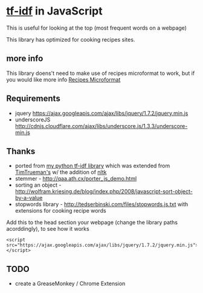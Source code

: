 # [tf-idf](http://en.wikipedia.org/wiki/Tf*idf) in JavaScript

This is useful for looking at the top (most frequent words on a webpage)

This library has optimized for cooking recipes sites. 

## more info
This library doens't need to make use of recipes microformat to work, but if you would like more info
[Recipes Microformat](http://microformats.org/wiki/hrecipe)

## Requirements

* jquery https://ajax.googleapis.com/ajax/libs/jquery/1.7.2/jquery.min.js
* underscoreJS http://cdnjs.cloudflare.com/ajax/libs/underscore.js/1.3.3/underscore-min.js 


## Thanks

* ported from [my python tf-idf library](https://github.com/spatzle/tf-idf) which was extended from [TimTrueman's](https://github.com/timtrueman/tf-idf) w/ the addition of [nltk](http://nltk.org/)
* stemmer - http://qaa.ath.cx/porter_js_demo.html
* sorting an object - http://wolfram.kriesing.de/blog/index.php/2008/javascript-sort-object-by-a-value
* stopwords library - http://tedserbinski.com/files/stopwords.js.txt with extensions for cooking recipe words

Add this to the head section your webpage (change the library paths acorddingly), to see how it works

	<script src="https://ajax.googleapis.com/ajax/libs/jquery/1.7.2/jquery.min.js"></script>
  <script src="http://cdnjs.cloudflare.com/ajax/libs/underscore.js/1.3.3/underscore-min.js"></script>
  <script src="../lib/stopwords.js"></script>
  <script src="../lib/tfidf.js"></script>
  <script src="../lib/tokenize.js"></script>
  <script src="../lib/corpus_tools.js"></script>
  <script src="../lib/collections_tools.js"></script>
  <script src="../lib/stemmer-min.js"></script>
  <script src="../test_data/test_data.js"></script>
  <script>
    $(function() {
      var corpus = "";
      // if($('li.ingredient.type').length>0){
      //  alert(getTextNodesIn('.ingredient.type').text());
      // }
      if($('li.ingredient').length>0){
        var items = getTextNodesIn('li.ingredient').text()
        alert(items);
      }
      else{
        corpus  = getTextNodesIn('div').text();
        alert(analyze_web_text(corpus));
      }
  });

  </script>

## TODO

* create a GreaseMonkey / Chrome Extension